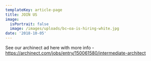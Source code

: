 ```yaml
---
templateKey: article-page
title: JOIN US
image:
  isPortrait: false
  image: /images/uploads/bc—oa-is-hiring-white.jpg
date: '2018-10-05'
---
```

See our archinect ad here with more info - https://archinect.com/jobs/entry/150061580/intermediate-architect

